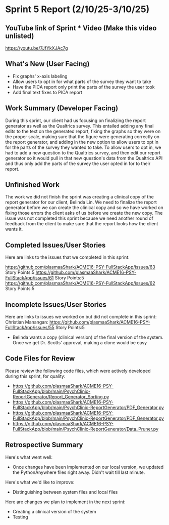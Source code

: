 # Sprint 5 Report (2/10/25-3/10/25)

## YouTube link of Sprint * Video (Make this video unlisted)
https://youtu.be/7JfYkXJAc7g

## What's New (User Facing)
 * Fix graphs' x-axis labeling
 * Allow users to opt in for what parts of the survey they want to take
 * Have the PICA report only print the parts of the survey the user took
 * Add final text fixes to PICA report

## Work Summary (Developer Facing)
During this sprint, our client had us focusing on finalizing the report generator as well as the Qualtrics survey. This entailed adding any final edits to the text on the generated report, fixing the graphs so they were on the proper scale, making sure that the figure were generating correctly on the report generator, and adding in the new option to allow users to opt in for the parts of the survey they wanted to take. To allow users to opt in, we had to add a new question to the Qualtrics survey, and then edit our report generator so it would pull in that new question's data from the Qualtrics API and thus only add the parts of the survey the user opted in for to their report.

## Unfinished Work
The work we did not finish the sprint was creating a clinical copy of the report generator for our client, Belinda Lin. We need to finalize the report generator before we can create the clinical copy and so we have worked on fixing those errors the client asks of us before we create the new copy. The issue was not completed this sprint because we need another round of feedback from the client to make sure that the report looks how the client wants it.

## Completed Issues/User Stories
Here are links to the issues that we completed in this sprint:

https://github.com/plasmaaShark/ACME16-PSY-FullStackApp/issues/63    Story Points:5 
https://github.com/plasmaaShark/ACME16-PSY-FullStackApp/issues/61    Story Points:5 
https://github.com/plasmaaShark/ACME16-PSY-FullStackApp/issues/62    Story Points:5 
 
 ## Incomplete Issues/User Stories
 Here are links to issues we worked on but did not complete in this sprint:
 Christian Manangan: 
https://github.com/plasmaaShark/ACME16-PSY-FullStackApp/issues/55  Story Points:5 
* Belinda wants a copy (clinical version) of the final version of the system. Once we get Dr. Scotts' approval, making a clone would be easy
  
## Code Files for Review
Please review the following code files, which were actively developed during this sprint, for quality:
 * https://github.com/plasmaaShark/ACME16-PSY-FullStackApp/blob/main/PsychClinic-ReportGenerator/Report_Generator_Sorting.py
 * https://github.com/plasmaaShark/ACME16-PSY-FullStackApp/blob/main/PsychClinic-ReportGenerator/PDF_Generator.py
 * https://github.com/plasmaaShark/ACME16-PSY-FullStackApp/blob/main/PsychClinic-ReportGenerator/PDF_Generator.py
 * https://github.com/plasmaaShark/ACME16-PSY-FullStackApp/blob/main/PsychClinic-ReportGenerator/Data_Pruner.py
 
## Retrospective Summary
Here's what went well:
  * Once changes have been implemented on our local version, we updated the PythonAnywhere files right away. Didn't wait till last minute.
 
Here's what we'd like to improve:
   * Distinguishing between system files and local files
  
Here are changes we plan to implement in the next sprint:
   * Creating a clinical version of the system
   * Testing
